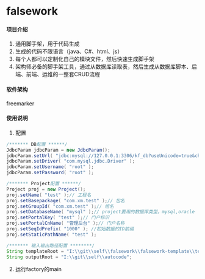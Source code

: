# falsework

#### 项目介绍
1. 通用脚手架，用于代码生成
2. 生成的代码不限语言（java、C#、html、js）
3. 每个人都可以定制化自己的模块文件，然后快速生成脚手架
4. 架构师必备的脚手架工具，通过从数据库读取表，然后生成从数据库脚本、后端、前端、运维的一整套CRUD流程

#### 软件架构
freemarker

#### 使用说明
1. 配置

```java
/******* DB配置 ******/
JdbcParam jdbcParam = new JdbcParam();                           
jdbcParam.setUrl( "jdbc:mysql://127.0.0.1:3306/kf_db?useUnicode=true&characterEncoding=utf8" );
jdbcParam.setDriver( "com.mysql.jdbc.Driver" );
jdbcParam.setUsername( "root" );
jdbcParam.setPassword( "root" );

/******* Project配置 ******/
Project proj = new Project();
proj.setName( "test" );// 工程名
proj.setBasepackage( "com.xm.test" );// 包名
proj.setGroupId( "com.xm.test" );// 组名
proj.setDatabaseName( "mysql" );// project要用的数据库类型。mysql,oracle
proj.setPortalKey( "test" );// 门户标识
proj.setPortalCnName( "管理后台" );// 门户名称
proj.setSeqIdPrefix( "1000" ); //初始数据的ID前缀
proj.setStaticPathName( "test" );

/******* 输入输出路径配置 ********/
String templateRoot = "I:\\git\\self\\falsework\\falsework-template\\template"; //修改为你自己的本地模板路径
String outputRoot = "I:\\git\\self\\autocode";
```
2. 运行factory的main

